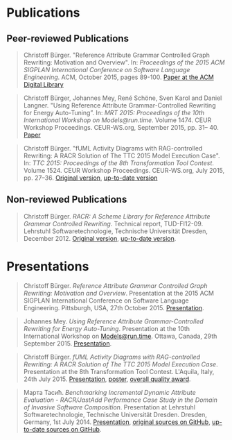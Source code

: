 # Publications

## Peer-reviewed Publications

> Christoff Bürger.
> "Reference Attribute Grammar Controlled Graph Rewriting: Motivation and Overview".
> In: _Proceedings of the 2015 ACM SIGPLAN International Conference on Software Language Engineering_.
> ACM, October 2015, pages 89-100. [Paper at the ACM Digital Library](http://dl.acm.org/citation.cfm?id=2814257&CFID=590073990&CFTOKEN=93788097)

> Christoff Bürger, Johannes Mey, René Schöne, Sven Karol and Daniel Langner.
> "Using Reference Attribute Grammar-Controlled Rewriting for Energy Auto-Tuning”.
> In: _MRT 2015: Proceedings of the 10th International Workshop on Models@run.time_.
> Volume 1474. CEUR Workshop Proceedings. CEUR-WS.org, September 2015, pp. 31– 40.
> [Paper](http://ceur-ws.org/Vol-1474/MRT15_paper_1.pdf)

> Christoff Bürger.
> "fUML Activity Diagrams with RAG-controlled Rewriting: A RACR Solution of The TTC 2015 Model Execution Case".
> In: _TTC 2015: Proceedings of the 8th Transformation Tool Contest_.
> Volume 1524. CEUR Workshop Proceedings. CEUR-WS.org, July 2015, pp. 27–36.
> [Original version](http://ceur-ws.org/Vol-1524/paper10.pdf), [up-to-date version](examples/ttc-2015-fuml-activity-diagrams/documentation/solution-description.pdf)

## Non-reviewed Publications

> Christoff Bürger. _RACR: A Scheme Library for Reference Attribute Grammar Controlled Rewriting_.
> Technical report, TUD-FI12-09. Lehrstuhl Softwaretechnologie, Technische Universität Dresden, December 2012.
> [Original version](http://nbn-resolving.de/urn:nbn:de:bsz:14-qucosa-104623), [up-to-date version](racr/documentation/title.md).

# Presentations

> Christoff Bürger. _Reference Attribute Grammar Controlled Graph Rewriting: Motivation and Overview_.
> Presentation at the 2015 ACM SIGPLAN International Conference on Software Language Engineering.
> Pittsburgh, USA, 27th October 2015.
> [Presentation](examples/sle-2015/documentation/presentation.pdf).

> Johannes Mey. _Using Reference Attribute Grammar-Controlled Rewriting for Energy Auto-Tuning_.
> Presentation at the 10th International Workshop on Models@run.time.
> Ottawa, Canada, 29th September 2015.
> [Presentation](https://github.com/christoff-buerger/reat/raw/master/documentation/presentation-mrt-2015.pdf).

> Christoff Bürger. _fUML Activity Diagrams with RAG-controlled Rewriting: A RACR Solution of The TTC 2015 Model Execution Case_.
> Presentation at the 8th Transformation Tool Contest.
> L'Aquila, Italy, 24th July 2015.
> [Presentation](examples/ttc-2015-fuml-activity-diagrams/documentation/solution-presentation.pdf), [poster](examples/ttc-2015-fuml-activity-diagrams/documentation/solution-poster-a0.pdf), [overall quality award](examples/ttc-2015-fuml-activity-diagrams/documentation/solution-award.pdf).

> Марта Тасић. _Benchmarking Incremental Dynamic Attribute Evaluation - RACR/JastAdd Performance Case Study in the Domain of Invasive Software Composition_.
> Presentation at Lehrstuhl Softwaretechnologie, Technische Universität Dresden.
> Dresden, Germany, 1st July 2014.
> [Presentation](https://github.com/christoff-buerger/racr-boneyard/raw/master/invasive-composition/original-case-study-by-Марта-Тасић/Benchmarking-Incremental-Dynamic-Attribute-Evaluation-RACR-JastAdd-Performance-Case-Study-in-the-Domain-of-Invasive-Software-Composition.pdf), [original sources on GitHub](https://github.com/christoff-buerger/racr-boneyard/tree/master/invasive-composition/original-case-study-by-Марта-Тасић), [up-to-date sources on GitHub](https://github.com/christoff-buerger/racr-boneyard/tree/master/invasive-composition/refactored-case-study-by-Christoff-Bürger).
